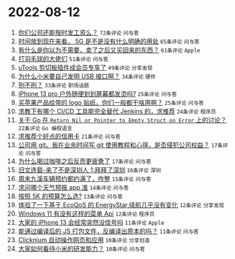 # 2022-08-12

1. [你们公司还能按时发工资么？](https://www.v2ex.com/t/872355) `72条评论` `问与答`
1. [时间放到现在来看， 5G 是不是没有什么明确的用处](https://www.v2ex.com/t/872327) `65条评论` `问与答`
1. [有什么是你以为不需要，卖了之后又买回来的东西？](https://www.v2ex.com/t/872328) `61条评论` `Apple`
1. [打羽毛球的大佬们](https://www.v2ex.com/t/872332) `51条评论` `问与答`
1. [uTools 剪切板插件成会员专享了](https://www.v2ex.com/t/872348) `49条评论` `分享发现`
1. [为什么小米要自己发明 USB 接口啊？](https://www.v2ex.com/t/872394) `34条评论` `硬件`
1. [刑不刑？](https://www.v2ex.com/t/872331) `33条评论` `职场话题`
1. [iPhone 13 pro 户外随便划划屏幕都发烫吗?](https://www.v2ex.com/t/872393) `25条评论` `问与答`
1. [买苹果产品给带的 logo 贴纸，你们一般都干啥用啊？](https://www.v2ex.com/t/872346) `25条评论` `问与答`
1. [求教下有哪个 CI/CD 工具能完全替代 Jenkins 的，求推荐](https://www.v2ex.com/t/872380) `24条评论` `程序员`
1. [关于 Go 在 `Return Nil or Pointer to Empty Struct on Error` 上的讨论？](https://www.v2ex.com/t/872400) `22条评论` `Go 编程语言`
1. [求推荐个好点的信用卡](https://www.v2ex.com/t/872383) `21条评论` `问与答`
1. [公司用 git。我在业余时间写 git 使用教程和心得，是否侵犯公司权益？](https://www.v2ex.com/t/872399) `17条评论` `问与答`
1. [为什么喝过咖啡之后反而更疲惫了](https://www.v2ex.com/t/872379) `17条评论` `问与答`
1. [旧文连载-来了不是深圳人 1:拜拜了深圳](https://www.v2ex.com/t/872425) `16条评论` `深圳`
1. [周末九溪车辆预约都约满了，咋整](https://www.v2ex.com/t/872395) `15条评论` `问与答`
1. [求问哪个天气预报 app 准](https://www.v2ex.com/t/872368) `14条评论` `问与答`
1. [按照 5K 的预算怎么选?](https://www.v2ex.com/t/872344) `13条评论` `问与答`
1. [体验了一下基于 EcoQoS 的 EnergyStar,续航几乎没有变化](https://www.v2ex.com/t/872370) `12条评论` `分享发现`
1. [Windows 11 有没有这样的菜单 Api](https://www.v2ex.com/t/872343) `12条评论` `程序员`
1. [大家的 iPhone 13 会经常突然没信号吗](https://www.v2ex.com/t/872419) `11条评论` `Apple`
1. [能通过编译后的 JS 打包文件，反编译出原本的吗？](https://www.v2ex.com/t/872384) `11条评论` `问与答`
1. [Clicknium 自动操作网页和应用](https://www.v2ex.com/t/872403) `10条评论` `分享创造`
1. [大家如何看待小米的研发能力？](https://www.v2ex.com/t/872389) `10条评论` `问与答`
